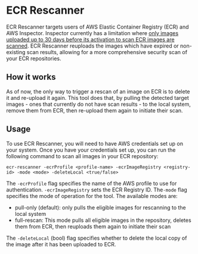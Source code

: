 # ECR Rescanner

ECR Rescanner targets users of AWS Elastic Container Registry (ECR) and AWS Inspector. Inspector currently has a limitation where [only images uploaded up to 30 days before its activation to scan ECR images are scanned](https://docs.aws.amazon.com/inspector/latest/user/scanning-ecr.html#:~:text=When%20you%20first%20activate%20Amazon%20ECR%20scanning%2C%20Amazon%20Inspector%20scans%20eligible%20images%20pushed%20in%20the%20last%2030%20days). ECR Rescanner reuploads the images which have expired or non-existing scan results, allowing for a more comprehensive security scan of your ECR repositories.

## How it works

As of now, the only way to trigger a rescan of an image on ECR is to delete it and re-upload it again. This tool does that, by pulling the detected target images - ones that currently do not have scan results - to the local system, remove them from ECR, then re-upload them again to initiate their scan.

## Usage

To use ECR Rescanner, you will need to have AWS credentials set up on your system. Once you have your credentials set up, you can run the following command to scan all images in your ECR repository:

```
ecr-rescanner -ecrProfile <profile-name> -ecrImageRegistry <registry-id> -mode <mode> -deleteLocal <true/false>
```

The `-ecrProfile` flag specifies the name of the AWS profile to use for authentication. `-ecrImageRegistry` sets the ECR Registry ID. The`-mode` flag specifies the mode of operation for the tool. The available modes are:

* pull-only (default): only pulls the eligible images for rescanning to the local system
* full-rescan: This mode pulls all eligible images in the repository, deletes them from ECR, then reuploads them again to initiate their scan

The `-deleteLocal` (bool) flag specifies whether to delete the local copy of the image after it has been uploaded to ECR.
